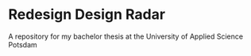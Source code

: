 Redesign Design Radar
=====================

A repository for my bachelor thesis at the University of Applied Science Potsdam
